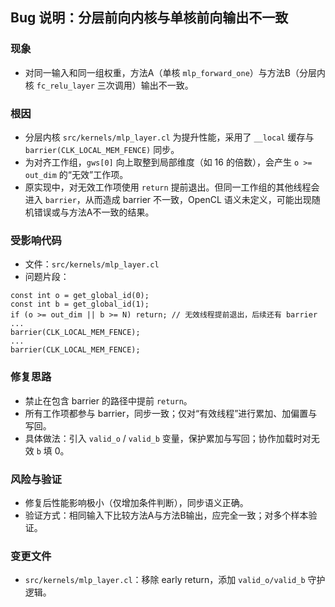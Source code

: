 ## Bug 说明：分层前向内核与单核前向输出不一致

### 现象
- 对同一输入和同一组权重，方法A（单核 `mlp_forward_one`）与方法B（分层内核 `fc_relu_layer` 三次调用）输出不一致。

### 根因
- 分层内核 `src/kernels/mlp_layer.cl` 为提升性能，采用了 `__local` 缓存与 `barrier(CLK_LOCAL_MEM_FENCE)` 同步。
- 为对齐工作组，`gws[0]` 向上取整到局部维度（如 16 的倍数），会产生 `o >= out_dim` 的“无效”工作项。
- 原实现中，对无效工作项使用 `return` 提前退出。但同一工作组的其他线程会进入 `barrier`，从而造成 barrier 不一致，OpenCL 语义未定义，可能出现随机错误或与方法A不一致的结果。

### 受影响代码
- 文件：`src/kernels/mlp_layer.cl`
- 问题片段：
```
const int o = get_global_id(0);
const int b = get_global_id(1);
if (o >= out_dim || b >= N) return; // 无效线程提前退出，后续还有 barrier
...
barrier(CLK_LOCAL_MEM_FENCE);
...
barrier(CLK_LOCAL_MEM_FENCE);
```

### 修复思路
- 禁止在包含 barrier 的路径中提前 `return`。
- 所有工作项都参与 barrier，同步一致；仅对“有效线程”进行累加、加偏置与写回。
- 具体做法：引入 `valid_o` / `valid_b` 变量，保护累加与写回；协作加载时对无效 `b` 填 0。

### 风险与验证
- 修复后性能影响极小（仅增加条件判断），同步语义正确。
- 验证方式：相同输入下比较方法A与方法B输出，应完全一致；对多个样本验证。

### 变更文件
- `src/kernels/mlp_layer.cl`：移除 early return，添加 `valid_o/valid_b` 守护逻辑。


